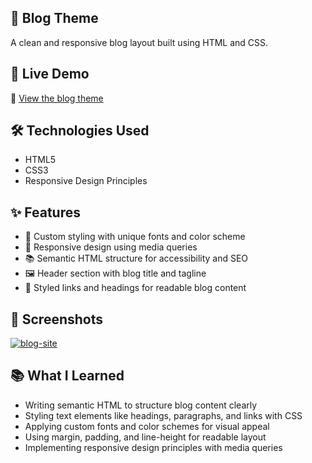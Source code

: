 ## 📝 Blog Theme

A clean and responsive blog layout built using HTML and CSS.

## 🚀 Live Demo

🔗 [View the blog theme](https://dash.generalassemb.ly/selkoc/build-your-own-blog-theme)

## 🛠️ Technologies Used

- HTML5  
- CSS3  
- Responsive Design Principles

## ✨ Features

- 🎨 Custom styling with unique fonts and color scheme  
- 📱 Responsive design using media queries  
- 📚 Semantic HTML structure for accessibility and SEO  
- 🖼️ Header section with blog title and tagline  
- 🔗 Styled links and headings for readable blog content

## 📸 Screenshots

<a href="https://ibb.co/600QJH1F"><img src="https://i.ibb.co/600QJH1F/blog-site.png" alt="blog-site" border="0"></a>

## 📚 What I Learned

- Writing semantic HTML to structure blog content clearly  
- Styling text elements like headings, paragraphs, and links with CSS  
- Applying custom fonts and color schemes for visual appeal  
- Using margin, padding, and line-height for readable layout  
- Implementing responsive design principles with media queries

